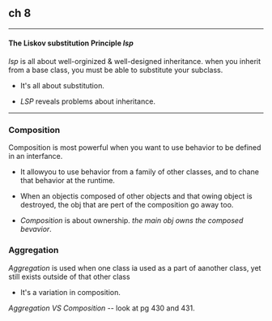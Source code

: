 ## ch 8 
---

#### The Liskov substitution Principle *lsp*

*lsp* is all about well-orginized & well-designed inheritance. when you inherit from a base class, you must be able to substitute your subclass.

- It's all about substitution.

- *LSP* reveals problems about inheritance.



---


### Composition 

Composition is most powerful when you want to use behavior to be defined in an interfance.

- It allowyou to use behavior from a family of other classes, and to chane that behavior at the runtime.

- When an objectis composed of other objects and that owing object is destroyed, the obj that are pert of the composition go away too.

- *Composition* is about ownership. _the main obj *owns* the composed bevavior_.  


### Aggregation 

*Aggregation* is used when  one class ia used as a part of aanother class, yet still exists outside of that other class

- It's a variation in composition.



*Aggregation VS Composition* 
-- look at pg 430 and 431.
